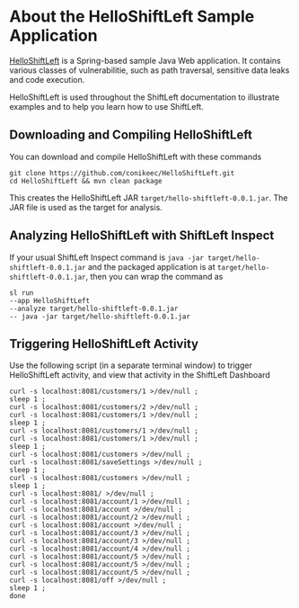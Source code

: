 # About the HelloShiftLeft Sample Application

[HelloShiftLeft](https://github.com/ShiftLeftSecurity/HelloShiftLeft) is a Spring-based sample Java Web application. It 
contains various classes of vulnerabilitie, such as path traversal, sensitive data leaks and code execution. 

HelloShiftLeft is used throughout the ShiftLeft documentation to illustrate examples and to help you learn how to use ShiftLeft.

## Downloading and Compiling HelloShiftLeft

You can download and compile HelloShiftLeft with these commands

```
git clone https://github.com/conikeec/HelloShiftLeft.git 
cd HelloShiftLeft && mvn clean package
```

This creates the HelloShiftLeft JAR `target/hello-shiftleft-0.0.1.jar`. The JAR file is used as the target for analysis.

## Analyzing HelloShiftLeft with ShiftLeft Inspect

If your usual ShiftLeft Inspect command is `java -jar target/hello-shiftleft-0.0.1.jar` and the packaged application is at `target/hello-shiftleft-0.0.1.jar`, then you can wrap the command as

```
sl run 
--app HelloShiftLeft 
--analyze target/hello-shiftleft-0.0.1.jar 
-- java -jar target/hello-shiftleft-0.0.1.jar
```

## Triggering HelloShiftLeft Activity

Use the following script (in a separate terminal window) to trigger HelloShiftLeft activity, and view that activity in the ShiftLeft Dashboard

```
curl -s localhost:8081/customers/1 >/dev/null ;
sleep 1 ;
curl -s localhost:8081/customers/2 >/dev/null ;
curl -s localhost:8081/customers/1 >/dev/null ;
sleep 1 ;
curl -s localhost:8081/customers/1 >/dev/null ;
curl -s localhost:8081/customers/1 >/dev/null ;
sleep 1 ;
curl -s localhost:8081/customers >/dev/null ;
curl -s localhost:8081/saveSettings >/dev/null ;
sleep 1 ;
curl -s localhost:8081/customers >/dev/null ;
sleep 1 ;
curl -s localhost:8081/ >/dev/null ;
curl -s localhost:8081/account/1 >/dev/null ;
curl -s localhost:8081/account >/dev/null ;
curl -s localhost:8081/account/2 >/dev/null ;
curl -s localhost:8081/account >/dev/null ;
curl -s localhost:8081/account/3 >/dev/null ;
curl -s localhost:8081/account/3 >/dev/null ;
curl -s localhost:8081/account/4 >/dev/null ;
curl -s localhost:8081/account/5 >/dev/null ;
curl -s localhost:8081/account/5 >/dev/null ;
curl -s localhost:8081/account/5 >/dev/null ;
curl -s localhost:8081/off >/dev/null ;
sleep 1 ;
done 
```
